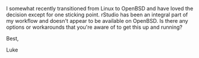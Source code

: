 I somewhat recently transitioned from Linux to OpenBSD and have loved the decision except for one sticking point. rStudio has been an integral part of my workflow and doesn't appear to be available on OpenBSD. Is there any options or workarounds that you're aware of to get this up and running?

Best,

Luke
